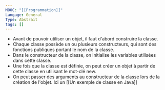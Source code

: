 ```yaml
---
MOOC: "[[Programmation]]"
Langage: General
Type: Abstrait
tags: []
---
```

- Avant de pouvoir utiliser un objet, il faut d'abord construire la classe.
- Chaque classe possède un ou plusieurs constructeurs, qui sont des fonctions publiques portant le nom de la classe.
- Dans le constructeur de la classe, on initialise les variables utilisées dans cette classe.
- Une fois que la classe est définie, on peut créer un objet à partir de cette classe en utilisant le mot-clé new.
- On peut passer des arguments au constructeur de la classe lors de la création de l'objet.
Ici un [[Un exemple de classe en Java]]